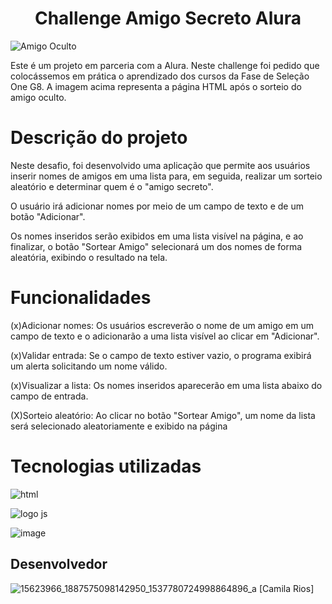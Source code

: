<h1 align="center"> Challenge Amigo Secreto Alura</h1>

                                        

![Amigo Oculto](https://github.com/user-attachments/assets/d1ba021b-f2be-4683-8074-3d68b3294856)

Este é um projeto em parceria com a Alura. Neste challenge foi pedido que colocássemos em prática o aprendizado dos cursos da Fase de Seleção
One G8. A imagem acima representa a página HTML após o sorteio do amigo oculto. 

# Descrição do projeto

Neste desafio, foi desenvolvido uma aplicação que permite aos usuários inserir nomes de amigos em uma lista para, em seguida, realizar um sorteio aleatório e determinar quem é o "amigo secreto".

O usuário irá adicionar nomes por meio de um campo de texto e de um botão "Adicionar".

Os nomes inseridos serão exibidos em uma lista visível na página, e ao finalizar, o botão "Sortear Amigo" selecionará um dos nomes de forma aleatória, exibindo o resultado na tela.

# Funcionalidades

(x)Adicionar nomes: Os usuários escreverão o nome de um amigo em um campo de texto e o adicionarão a uma lista visível ao clicar em "Adicionar".

(x)Validar entrada: Se o campo de texto estiver vazio, o programa exibirá um alerta solicitando um nome válido.

(x)Visualizar a lista: Os nomes inseridos aparecerão em uma lista abaixo do campo de entrada.

(X)Sorteio aleatório: Ao clicar no botão "Sortear Amigo", um nome da lista será selecionado aleatoriamente e exibido na página

# Tecnologias utilizadas

![html](https://github.com/user-attachments/assets/a28cbaaf-03ac-4d20-b42a-795f1ca39d2b)

![logo js](https://github.com/user-attachments/assets/eb4fa3aa-a2ba-4cd2-bf0b-3ca0546b0efb)

![image](https://github.com/user-attachments/assets/4a41851f-5d8f-42f3-9bb1-ceeda2d0602e)












## Desenvolvedor
![15623966_1887575098142950_1537780724998864896_a](https://github.com/user-attachments/assets/23cc4f54-2d6d-4b10-aa70-b6bfd80ffde0)
[Camila Rios]




